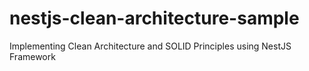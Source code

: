 # nestjs-clean-architecture-sample
Implementing Clean Architecture and SOLID Principles using NestJS Framework

